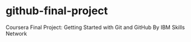 # github-final-project
Coursera Final Project: Getting Started with Git and GitHub By IBM Skills Network
